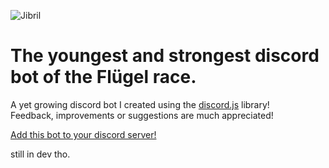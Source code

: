 ![Jibril](https://i.imgur.com/ATJeY4G.jpg)
# The youngest and strongest discord bot of the Flügel race.

A yet growing discord bot I created using the [discord.js](https://github.com/discordjs/discord.js) library! <br>
Feedback, improvements or suggestions are much appreciated!

[Add this bot to your discord server!](https://discordapp.com/oauth2/authorize?client_id=401681744979296256&scope=bot&permissions=2146958583)

still in dev tho.
